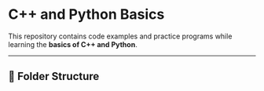 # C++ and Python Basics

This repository contains code examples and practice programs while learning the **basics of C++ and Python**.

---

## 📁 Folder Structure

